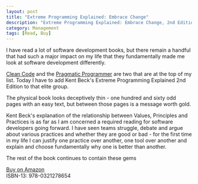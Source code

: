 ```yaml
---
layout: post
title: "Extreme Programming Explained: Embrace Change"
description: "Extreme Programming Explained: Embrace Change, 2nd Edition (The XP Series)"
category: Management
tags: [Read, Buy]
---
```

I have read a lot of software development books, but there remain a handful that had such a major impact on my life that they fundamentally made me look at software development differently. 

[Clean Code](http://bookreviews.markpearl.co.za/programming/2011/05/23/Clean-Code/) and the [Pragmatic Programmer](http://bookreviews.markpearl.co.za/programmer/2011/03/11/The-Pragmatic-Programmer/) are two that are at the top of my list. Today I have to add Kent Beck's Extreme Programming Explained 2nd Edition to that elite group.

The physical book looks deceptively thin - one hundred and sixty odd pages with an easy text, but between those pages is a message worth gold.

Kent Beck's explanation of the relationship between Values, Principles and Practices is as far as I am concerned a required reading for software developers going forward. I have seen teams struggle, debate and argue about various practices and whether they are good or bad - for the first time in my life I can justify one practice over another, one tool over another and explain and choose fundamentally why one is better than another.

The rest of the book continues to contain these gems





[Buy on Amazon](http://www.amazon.com/Extreme-Programming-Explained-Embrace-Edition/dp/0321278658)  
ISBN-13: 978-0321278654
